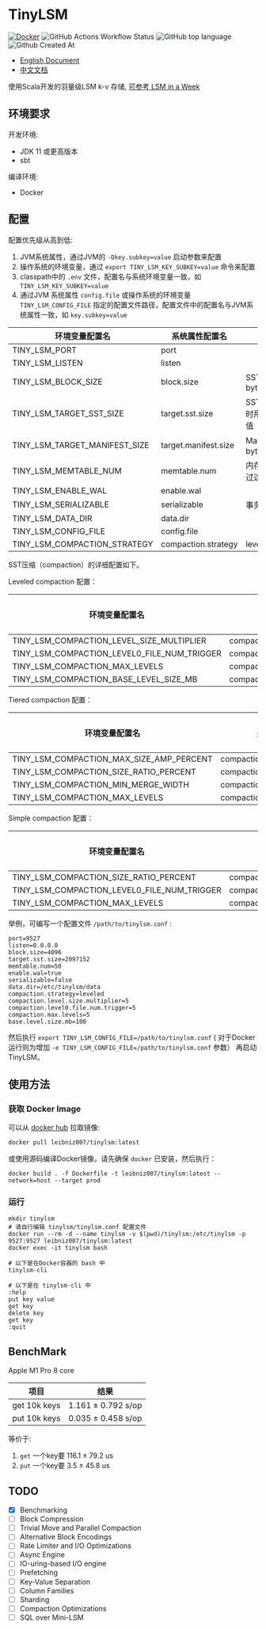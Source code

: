 # TinyLSM

[![Docker](https://img.shields.io/docker/v/leibniz007/tinylsm?label=Docker&style=flat)](https://hub.docker.com/r/leibniz007/tinylsm/tags) ![GitHub Actions Workflow Status](https://img.shields.io/github/actions/workflow/status/Leibnizhu/TinyLSM/scala.yml) ![GitHub top language](https://img.shields.io/github/languages/top/Leibnizhu/TinyLSM) ![Github Created At](https://img.shields.io/github/created-at/Leibnizhu/TinyLSM)

- [English Document](README.md)
- [中文文档](README-CN.md)

使用Scala开发的羽量级LSM k-v 存储, [可参考 LSM in a Week](https://skyzh.github.io/mini-lsm/00-preface.html)

## 环境要求

开发环境:

- JDK 11 或更高版本
- sbt

编译环境:

- Docker

## 配置

配置优先级从高到低:

1. JVM系统属性，通过JVM的 `-Dkey.subkey=value` 启动参数来配置
2. 操作系统的环境变量，通过 `export TINY_LSM_KEY_SUBKEY=value` 命令来配置
3. classpath中的 `.env` 文件，配置名与系统环境变量一致，如 `TINY_LSM_KEY_SUBKEY=value`
4. 通过JVM 系统属性 `config.file` 或操作系统的环境变量 `TINY_LSM_CONFIG_FILE`
   指定的配置文件路径，配置文件中的配置名与JVM系统属性一致，如 `key.subkey=value`

| 环境变量配置名                       | 系统属性配置名              | 含义                                  | 默认值                       |
|-------------------------------|----------------------|-------------------------------------|---------------------------|
| TINY_LSM_PORT                 | port                 |                                     | 9527                      |
| TINY_LSM_LISTEN               | listen               |                                     | 0.0.0.0                   |
| TINY_LSM_BLOCK_SIZE           | block.size           | SST的Block大小阈值，单位为byte               | 4096                      |
| TINY_LSM_TARGET_SST_SIZE      | target.sst.size      | SST大小阈值，单位为byte，同时用于MemTable预估大小的阈值 | 2 << 20 (2MB)             |
| TINY_LSM_TARGET_MANIFEST_SIZE | target.manifest.size | Manifest文件大小阈值，单位为byte              | 1 << 20 (1MB)             |
| TINY_LSM_MEMTABLE_NUM         | memtable.num         | 内存中MemTable数量上限，超过这个阈值后flush到L0     | 50                        |
| TINY_LSM_ENABLE_WAL           | enable.wal           |                                     | true                      |
| TINY_LSM_SERIALIZABLE         | serializable         | 事务是否可线性化                            | false                     |
| TINY_LSM_DATA_DIR             | data.dir             |                                     | /etc/tinylsm/data         |
| TINY_LSM_CONFIG_FILE          | config.file          |                                     | /etc/tinylsm/tinylsm.conf |
| TINY_LSM_COMPACTION_STRATEGY  | compaction.strategy  | leveled/tiered/simple/full/none     | leveled                   |

SST压缩（compaction）的详细配置如下。

Leveled compaction 配置：

| 环境变量配置名                                     | 系统属性配置名                            | 含义 | 默认值 |
|---------------------------------------------|------------------------------------|----|-----|
| TINY_LSM_COMPACTION_LEVEL_SIZE_MULTIPLIER   | compaction.level.size.multiplier   |    | 4   |
| TINY_LSM_COMPACTION_LEVEL0_FILE_NUM_TRIGGER | compaction.level0.file.num.trigger |    | 5   |
| TINY_LSM_COMPACTION_MAX_LEVELS              | compaction.max.levels              |    | 5   |
| TINY_LSM_COMPACTION_BASE_LEVEL_SIZE_MB      | compaction.base.level.size.mb      |    | 100 |

Tiered compaction 配置：

| 环境变量配置名                                  | 系统属性配置名                         | 含义 | 默认值 |
|------------------------------------------|---------------------------------|----|-----|
| TINY_LSM_COMPACTION_MAX_SIZE_AMP_PERCENT | compaction.max.size.amp.percent |    | 200 |
| TINY_LSM_COMPACTION_SIZE_RATIO_PERCENT   | compaction.size.ratio.percent   |    | 200 |
| TINY_LSM_COMPACTION_MIN_MERGE_WIDTH      | compaction.min.merge.width      |    | 2   |
| TINY_LSM_COMPACTION_MAX_LEVELS           | compaction.max.levels           |    | 5   |

Simple compaction 配置：

| 环境变量配置名                                     | 系统属性配置名                            | 含义 | 默认值 |
|---------------------------------------------|------------------------------------|----|-----|
| TINY_LSM_COMPACTION_SIZE_RATIO_PERCENT      | compaction.size.ratio.percent      |    | 200 |
| TINY_LSM_COMPACTION_LEVEL0_FILE_NUM_TRIGGER | compaction.level0.file.num.trigger |    | 5   |
| TINY_LSM_COMPACTION_MAX_LEVELS              | compaction.max.levels              |    | 5   |

举例，可编写一个配置文件 `/path/to/tinylsm.conf` :

```properties
port=9527
listen=0.0.0.0
block.size=4096
target.sst.size=2097152
memtable.num=50
enable.wal=true
serializable=false
data.dir=/etc/tinylsm/data
compaction.strategy=leveled
compaction.level.size.multiplier=5
compaction.level0.file.num.trigger=5
compaction.max.levels=5
base.level.size.mb=100
```

然后执行 `export TINY_LSM_CONFIG_FILE=/path/to/tinylsm.conf` (
对于Docker运行则为增加 `-e TINY_LSM_CONFIG_FILE=/path/to/tinylsm.conf` 参数） 再启动 TinyLSM。

## 使用方法

### 获取 Docker Image

可以从 [docker hub](https://hub.docker.com/r/leibniz007/tinylsm/tags) 拉取镜像:

```bash
docker pull leibniz007/tinylsm:latest
```

或使用源码编译Docker镜像。请先确保 `docker` 已安装，然后执行：

```shell
docker build . -f Dockerfile -t leibniz007/tinylsm:latest --network=host --target prod
```

### 运行

```shell
mkdir tinylsm
# 请自行编辑 tinylsm/tinylsm.conf 配置文件
docker run --rm -d --name tinylsm -v $(pwd)/tinylsm:/etc/tinylsm -p 9527:9527 leibniz007/tinylsm:latest
docker exec -it tinylsm bash

# 以下是在Docker容器的 bash 中
tinylsm-cli

# 以下是在 tinylsm-cli 中
:help
put key value
get key
delete key
get key
:quit
```

## BenchMark

Apple M1 Pro 8 core

| 项目           | 结果                   |
|--------------|----------------------|
| get 10k keys | 1.161 ± 0.792   s/op |
| put 10k keys | 0.035 ± 0.458   s/op |

等价于:

1. `get` 一个key要 116.1 ± 79.2 us
2. `put` 一个key要 3.5 ± 45.8 us

## TODO

- [x] Benchmarking
- [ ] Block Compression
- [ ] Trivial Move and Parallel Compaction
- [ ] Alternative Block Encodings
- [ ] Rate Limiter and I/O Optimizations
- [ ] Async Engine
- [ ] IO-uring-based I/O engine
- [ ] Prefetching
- [ ] Key-Value Separation
- [ ] Column Families
- [ ] Sharding
- [ ] Compaction Optimizations
- [ ] SQL over Mini-LSM